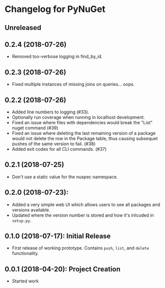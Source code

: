 # Changelog for PyNuGet


## Unreleased


## 0.2.4 (2018-07-26)
+ Removed too-verbose logging in find_by_id.


## 0.2.3 (2018-07-26)
+ Fixed multiple instances of missing joins on queries... oops.


## 0.2.2 (2018-07-26)
+ Added line numbers to logging (#33).
+ Optionally run coverage when running in localhost development.
+ Fixed an issue where files with dependencies would break the "List" nuget
  command (#39)
+ Fixed an issue where deleting the last remaining version of a package
  would not delete the row in the Package table, thus causing subsequet pushes
  of the same version to fail. (#38)
+ Added exit codes for all CLI commands. (#37)


## 0.2.1 (2018-07-25)
+ Don't use a static value for the nuspec namespace.


## 0.2.0 (2018-07-23):
+ Added a very simple web UI which allows users to see all packages and
  versions available.
+ Updated where the version number is stored and how it's inlcuded in
  `setup.py`.


## 0.1.0 (2018-07-17): Initial Release
+ First release of working prototype. Contains `push`, `list`, and
  `delete` functionality.


## 0.0.1 (2018-04-20): Project Creation
+ Started work

